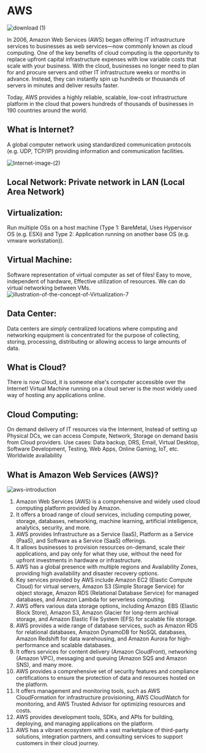 # AWS 
![download (1)](https://github.com/zen-class/zen-class-devops-documentation/assets/36299748/dfd706d3-bcff-49bb-a255-eb8c0f187e92)

In 2006, Amazon Web Services (AWS) began offering IT infrastructure services to businesses as web services—now commonly known as cloud computing. One of the key benefits of cloud computing is the opportunity to replace upfront capital infrastructure expenses with low variable costs that scale with your business. With the cloud, businesses no longer need to plan for and procure servers and other IT infrastructure weeks or months in advance. Instead, they can instantly spin up hundreds or thousands of servers in minutes and deliver results faster.

Today, AWS provides a highly reliable, scalable, low-cost infrastructure platform in the cloud that powers hundreds of thousands of businesses in 190 countries around the world.



## What is Internet?
A global computer network using standardized communication protocols (e.g. UDP, TCP/IP) providing information and communication facilities.

![Internet-image-(2)](https://github.com/zen-class/zen-class-devops-documentation/assets/36299748/5c526f76-eb12-4110-8a53-b7704f0803b9)

## Local Network: Private network in LAN (Local Area Network)

##  Virtualization: 
Run multiple OSs on a host machine (Type 1: BareMetal, Uses Hypervisor OS (e.g. ESXi) and Type 2: Application running on another base OS (e.g. vmware workstation)).

## Virtual Machine: 
Software representation of virtual computer as set of files! Easy 
to move, independent of hardware, Effective utilization of resources. We can do 
virtual networking between VMs.
![illustration-of-the-concept-of-Virtualization-7](https://github.com/zen-class/zen-class-devops-documentation/assets/36299748/a4694d66-6610-4351-844c-c0dc2ed75824)

##  Data Center:
Data centers are simply centralized locations where computing and 
networking equipment is concentrated for the purpose of collecting, storing, 
processing, distributing or allowing access to large amounts of data.
##  What is Cloud? 
There is now Cloud, it is someone else's computer accessible over the Internet! Virtual Machine running on a cloud server is the most widely used way of hosting any applications online.

##  Cloud Computing: 
On demand delivery of IT resources via the Interment, Instead of setting up Physical DCs, we can access Compute, Network, Storage on demand basis from Cloud providers. Use cases: Data backup, DRS, Email, Virtual Desktop, Software Development, Testing, Web Apps, Online Gaming, IoT, etc. Worldwide availability



## What is Amazon Web Services (AWS)?
![aws-introduction](https://github.com/zen-class/zen-class-devops-documentation/assets/36299748/5dd7a5ea-4a4c-432b-a889-d7525cf4103c)
<ol> 
<li>Amazon Web Services (AWS) is a comprehensive and widely used cloud computing platform provided by Amazon.</li>
<li>It offers a broad range of cloud services, including computing power, storage, databases, networking, machine learning, artificial intelligence, analytics, security, and more.</li>
<li>AWS provides Infrastructure as a Service (IaaS), Platform as a Service (PaaS), and Software as a Service (SaaS) offerings.</li>
 <li>It allows businesses to provision resources on-demand, scale their applications, and pay only for what they use, without the need for upfront investments in hardware or infrastructure.</li>
<li>AWS has a global presence with multiple regions and Availability Zones, providing high availability and disaster recovery options.</li>
 <li>Key services provided by AWS include Amazon EC2 (Elastic Compute Cloud) for virtual servers, Amazon S3 (Simple Storage Service) for object storage, Amazon RDS (Relational Database Service) for managed databases, and Amazon Lambda for serverless computing.</li>
 <li>AWS offers various data storage options, including Amazon EBS (Elastic Block Store), Amazon S3, Amazon Glacier for long-term archival storage, and Amazon Elastic File System (EFS) for scalable file storage.</li>
 <li>AWS provides a wide range of database services, such as Amazon RDS for relational databases, Amazon DynamoDB for NoSQL databases, Amazon Redshift for data warehousing, and Amazon Aurora for high-performance and scalable databases.</li>
<li>It offers services for content delivery (Amazon CloudFront), networking (Amazon VPC), messaging and queuing (Amazon SQS and Amazon SNS), and many more.</li>
 <li>AWS provides a comprehensive set of security features and compliance certifications to ensure the protection of data and resources hosted on the platform.</li>
<li> It offers management and monitoring tools, such as AWS CloudFormation for infrastructure provisioning, AWS CloudWatch for monitoring, and AWS Trusted Advisor for optimizing resources and costs.</li>
 <li>AWS provides development tools, SDKs, and APIs for building, deploying, and managing applications on the platform.</li>
 <li>AWS has a vibrant ecosystem with a vast marketplace of third-party solutions, integration partners, and consulting services to support customers in their cloud journey.</li></ol>

</ol>
